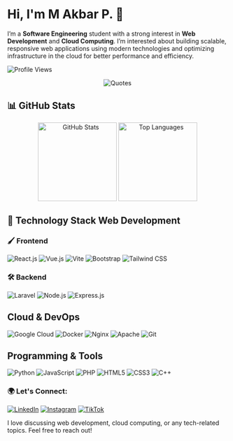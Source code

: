 
# Hi, I'm M Akbar P. 👋

I’m a **Software Engineering** student with a strong interest in **Web Development** and **Cloud Computing**. I’m interested about building scalable, responsive web applications using modern technologies and optimizing infrastructure in the cloud for better performance and efficiency.

![Profile Views](https://komarev.com/ghpvc/?username=James1Aurora&label=Profile%20views&color=blue&style=flat)  

<p align="center">
  <img src="https://quotes-github-readme.vercel.app/api?type=horizontal&theme=tokyonight" alt="Quotes" />
</p>

## 📊 GitHub Stats
<p align="center"> <img height="180em" src="https://github-readme-stats.vercel.app/api?username=James1Aurora&show_icons=true&theme=radical&include_all_commits=true&count_private=true" alt="GitHub Stats" /> <img height="180em" src="https://github-readme-stats.vercel.app/api/top-langs/?username=James1Aurora&layout=compact&theme=radical" alt="Top Languages" /> </p>


## 🚀 Technology Stack Web Development
### 🖌️ Frontend
<div> 
  <img src="https://img.shields.io/badge/react-%2361DAFB.svg?style=for-the-badge&logo=react&logoColor=black" alt="React.js" /> 
  <img src="https://img.shields.io/badge/vuejs-%2335495e.svg?style=for-the-badge&logo=vuedotjs&logoColor=%234FC08D" alt="Vue.js" /> 
  <img src="https://img.shields.io/badge/vite-%623CE4.svg?style=for-the-badge&logo=vite&logoColor=white" alt="Vite" /> 
  <img src="https://img.shields.io/badge/bootstrap-%23563D7C.svg?style=for-the-badge&logo=bootstrap&logoColor=white" alt="Bootstrap" /> 
  <img src="https://img.shields.io/badge/tailwindcss-%2338B2AC.svg?style=for-the-badge&logo=tailwind-css&logoColor=white" alt="Tailwind CSS" /> 
</div>


### 🛠️ Backend
<div>
  <img src="https://img.shields.io/badge/laravel-%23FF2D20.svg?style=for-the-badge&logo=laravel&logoColor=white" alt="Laravel" />
  <img src="https://img.shields.io/badge/node.js-6DA55F?style=for-the-badge&logo=node.js&logoColor=white" alt="Node.js" />
  <img src="https://img.shields.io/badge/express.js-%23404d59.svg?style=for-the-badge&logo=express&logoColor=%2361DAFB" alt="Express.js" />
</div>


## Cloud & DevOps
<div> <img src="https://img.shields.io/badge/google%20cloud-%234285F4.svg?style=for-the-badge&logo=google-cloud&logoColor=white" alt="Google Cloud" /> <img src="https://img.shields.io/badge/docker-%232496ED.svg?style=for-the-badge&logo=docker&logoColor=white" alt="Docker" /> <img src="https://img.shields.io/badge/nginx-%23009639.svg?style=for-the-badge&logo=nginx&logoColor=white" alt="Nginx" /> <img src="https://img.shields.io/badge/apache-%23D42029.svg?style=for-the-badge&logo=apache&logoColor=white" alt="Apache" />  <img src="https://img.shields.io/badge/git-%23F05033.svg?style=for-the-badge&logo=git&logoColor=white" alt="Git" />  </div>


## Programming & Tools
<div> <img src="https://img.shields.io/badge/python-%233776AB.svg?style=for-the-badge&logo=python&logoColor=white" alt="Python" /> <img src="https://img.shields.io/badge/javascript-%23323330.svg?style=for-the-badge&logo=javascript&logoColor=%23F7DF1E" alt="JavaScript" /> <img src="https://img.shields.io/badge/php-%23777BB4.svg?style=for-the-badge&logo=php&logoColor=white" alt="PHP" /> <img src="https://img.shields.io/badge/html5-%23E34F26.svg?style=for-the-badge&logo=html5&logoColor=white" alt="HTML5" /> <img src="https://img.shields.io/badge/css3-%231572B6.svg?style=for-the-badge&logo=css3&logoColor=white" alt="CSS3" /> <img src="https://img.shields.io/badge/c++-%2300599C.svg?style=for-the-badge&logo=c%2B%2B&logoColor=white" alt="C++" /></div>


### 🌍 Let's Connect:
[![LinkedIn](https://img.shields.io/badge/LinkedIn-%230A66C2.svg?style=for-the-badge&logo=linkedin&logoColor=white)](https://www.linkedin.com/in/akbareup/)
[![Instagram](https://img.shields.io/badge/Instagram-%23E4405F.svg?style=for-the-badge&logo=instagram&logoColor=white)](https://www.instagram.com/akbar1_p/)
[![TikTok](https://img.shields.io/badge/TikTok-%23EE1D52.svg?style=for-the-badge&logo=tiktok&logoColor=white)](https://www.tiktok.com/@james_aurora)

I love discussing web development, cloud computing, or any tech-related topics. Feel free to reach out!



